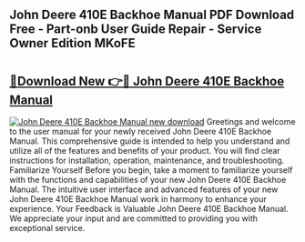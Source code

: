 ## John Deere 410E Backhoe Manual PDF Download Free - Part-onb User Guide Repair - Service Owner Edition MKoFE

# <h2><a href="http://bc9100.oget.top/?id=John+Deere+410E+Backhoe+Manual">🔗Download New 👉🔴 John Deere 410E Backhoe Manual</a></h2>

[![John Deere 410E Backhoe Manual new download](https://i.imgur.com/5g1atiW.png)](http://bc9100.oget.top/?id=John+Deere+410E+Backhoe+Manual)
Greetings and welcome to the user manual for your newly received John Deere 410E Backhoe Manual. This comprehensive guide is intended to help you understand and utilize all of the features and benefits of your product. You will find clear instructions for installation, operation, maintenance, and troubleshooting. Familiarize Yourself Before you begin, take a moment to familiarize yourself with the functions and capabilities of your new John Deere 410E Backhoe Manual. The intuitive user interface and advanced features of your new John Deere 410E Backhoe Manual work in harmony to enhance your experience. Your Feedback is Valuable John Deere 410E Backhoe Manual. We appreciate your input and are committed to providing you with exceptional service.
